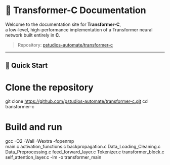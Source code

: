 # 🧠 Transformer-C Documentation

Welcome to the documentation site for **Transformer-C**,  
a low-level, high-performance implementation of a Transformer neural network built entirely in **C**.

> Repository: [pstudios-automate/transformer-c](https://github.com/pstudios-automate/transformer-c)

---

## 🚀 Quick Start

# Clone the repository
git clone https://github.com/pstudios-automate/transformer-c.git
cd transformer-c

# Build and run
gcc -O2 -Wall -Wextra -fopenmp \
    main.c activation_functions.c backpropagation.c Data_Loading_Cleaning.c \
    Data_Preprocessing.c feed_forward_layer.c Tokenizer.c transformer_block.c \
    self_attention_layer.c -lm -o transformer_main
